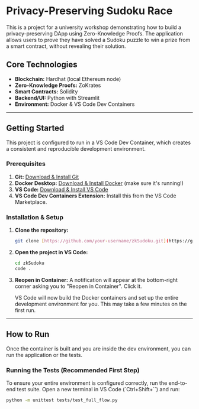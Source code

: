 # Privacy-Preserving Sudoku Race

This is a project for a university workshop demonstrating how to build a privacy-preserving DApp using Zero-Knowledge Proofs. The application allows users to prove they have solved a Sudoku puzzle to win a prize from a smart contract, without revealing their solution.

## Core Technologies

- **Blockchain:** Hardhat (local Ethereum node)
- **Zero-Knowledge Proofs:** ZoKrates
- **Smart Contracts:** Solidity
- **Backend/UI:** Python with Streamlit
- **Environment:** Docker & VS Code Dev Containers

---

## Getting Started

This project is configured to run in a VS Code Dev Container, which creates a consistent and reproducible development environment.

### Prerequisites

1.  **Git:** [Download & Install Git](https://git-scm.com/downloads)
2.  **Docker Desktop:** [Download & Install Docker](https://www.docker.com/products/docker-desktop/) (make sure it's running!)
3.  **VS Code:** [Download & Install VS Code](https://code.visualstudio.com/)
4.  **VS Code Dev Containers Extension:** Install this from the VS Code Marketplace.

### Installation & Setup

1.  **Clone the repository:**
    ```bash
    git clone [https://github.com/your-username/zkSudoku.git](https://github.com/your-username/zkSudoku.git)
    ```

2.  **Open the project in VS Code:**
    ```bash
    cd zkSudoku
    code .
    ```

3.  **Reopen in Container:**
    A notification will appear at the bottom-right corner asking you to "Reopen in Container". Click it.

    VS Code will now build the Docker containers and set up the entire development environment for you. This may take a few minutes on the first run.

---

## How to Run

Once the container is built and you are inside the dev environment, you can run the application or the tests.

### Running the Tests (Recommended First Step)

To ensure your entire environment is configured correctly, run the end-to-end test suite. Open a new terminal in VS Code (`Ctrl+Shift+\``) and run:

```bash
python -m unittest tests/test_full_flow.py